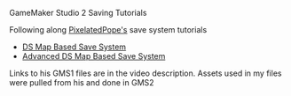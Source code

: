 GameMaker Studio 2 Saving Tutorials

Following along [PixelatedPope's](https://www.youtube.com/channel/UCnKHIXYeYkehIJtF414f65A) save system tutorials
- [DS Map Based Save System](https://www.youtube.com/watch?v=bNsfbCDL2XA) 
- [Advanced DS Map Based Save System](https://www.youtube.com/watch?v=-Ysa19rGxUA)

Links to his GMS1 files are in the video description.
Assets used in my files were pulled from his and done in GMS2
